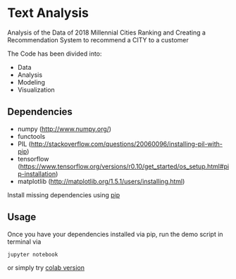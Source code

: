 Text Analysis
===
Analysis of the Data of 2018 Millennial Cities Ranking and Creating a Recommendation System to recommend a CITY to a customer

The Code has been divided into:
- Data
- Analysis
- Modeling
- Visualization

## Dependencies

* numpy (http://www.numpy.org/)
* functools
* PIL (http://stackoverflow.com/questions/20060096/installing-pil-with-pip)
* tensorflow (https://www.tensorflow.org/versions/r0.10/get_started/os_setup.html#pip-installation)
* matplotlib (http://matplotlib.org/1.5.1/users/installing.html)


Install missing dependencies using [pip](https://pip.pypa.io/en/stable/installing/)

## Usage

Once you have your dependencies installed via pip, run the demo script in terminal via

```
jupyter notebook
```
or simply try [colab version](https://colab.research.google.com/drive/1PE8bup6674gkvvSvGA_VNxg1fglHGjh2?usp=sharing)

